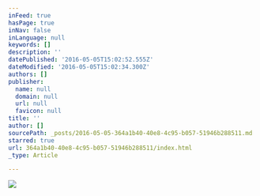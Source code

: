 ```yaml
---
inFeed: true
hasPage: true
inNav: false
inLanguage: null
keywords: []
description: ''
datePublished: '2016-05-05T15:02:52.555Z'
dateModified: '2016-05-05T15:02:34.300Z'
authors: []
publisher:
  name: null
  domain: null
  url: null
  favicon: null
title: ''
author: []
sourcePath: _posts/2016-05-05-364a1b40-40e8-4c95-b057-51946b288511.md
starred: true
url: 364a1b40-40e8-4c95-b057-51946b288511/index.html
_type: Article

---
```

![](https://the-grid-user-content.s3-us-west-2.amazonaws.com/07ccd816-b642-4841-b55b-779acc06af41.png)